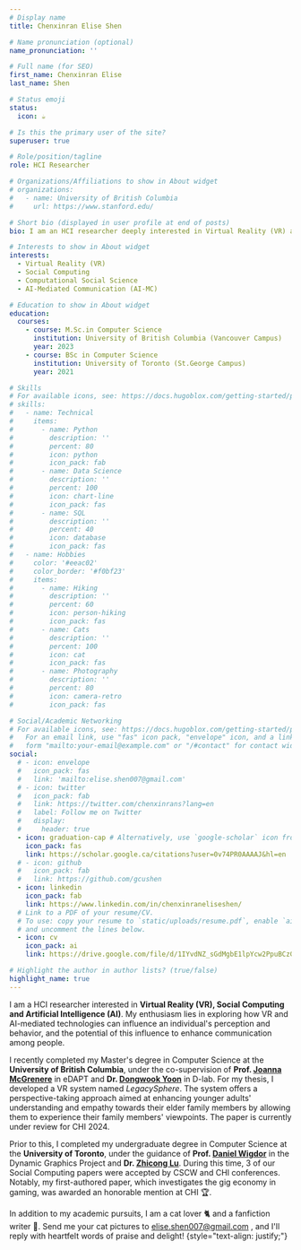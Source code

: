 ```yaml
---
# Display name
title: Chenxinran Elise Shen

# Name pronunciation (optional)
name_pronunciation: ''

# Full name (for SEO)
first_name: Chenxinran Elise
last_name: Shen

# Status emoji
status:
  icon: ☕️

# Is this the primary user of the site?
superuser: true

# Role/position/tagline
role: HCI Researcher

# Organizations/Affiliations to show in About widget
# organizations:
#   - name: University of British Columbia
#     url: https://www.stanford.edu/

# Short bio (displayed in user profile at end of posts)
bio: I am an HCI researcher deeply interested in Virtual Reality (VR) and Artificial Intelligence (AI). My enthusiasm lies in exploring how VR and AI-mediated technologies can influence an individual's perception and behavior, and the potential of this influence to enhance communication among people. I recently completed my Master's degree in Computer Science at the University of British Columbia, under the co-supervision of Prof. Joanna McGrenere in eDapt and Prof. Dongwook Yoon in D-lab. My thesis involved developing a VR system named LegacySphere. This system offers a perspective-taking approach aimed at enhancing younger adults' understanding and empathy towards their elder family members by allowing them to experience their family members' viewpoints. The paper is currently under review for CHI 2024. Prior to this, I completed my undergraduate degree in Computer Science at the University of Toronto, under the guidance of Prof. Daniel Wigdor in the Dynamic Graphics Project and Prof. Zhicong Lu. During this time, three of our Social Computing papers were accepted by CSCW and CHI conferences. Notably, my first-authored paper, which investigates the gig economy in gaming, was awarded an honorable mention at CHI. In addition to my academic pursuits, I am a cat lover and a fanfiction writer. Send me your cat pictures to elise.shen007@gmail.com , and I'll reply with heartfelt words of praise and delight!

# Interests to show in About widget
interests:
  - Virtual Reality (VR)
  - Social Computing
  - Computational Social Science
  - AI-Mediated Communication (AI-MC)

# Education to show in About widget
education:
  courses:
    - course: M.Sc.in Computer Science
      institution: University of British Columbia (Vancouver Campus)
      year: 2023
    - course: BSc in Computer Science
      institution: University of Toronto (St.George Campus)
      year: 2021

# Skills
# For available icons, see: https://docs.hugoblox.com/getting-started/page-builder/#icons
# skills:
#   - name: Technical
#     items:
#       - name: Python
#         description: ''
#         percent: 80
#         icon: python
#         icon_pack: fab
#       - name: Data Science
#         description: ''
#         percent: 100
#         icon: chart-line
#         icon_pack: fas
#       - name: SQL
#         description: ''
#         percent: 40
#         icon: database
#         icon_pack: fas
#   - name: Hobbies
#     color: '#eeac02'
#     color_border: '#f0bf23'
#     items:
#       - name: Hiking
#         description: ''
#         percent: 60
#         icon: person-hiking
#         icon_pack: fas
#       - name: Cats
#         description: ''
#         percent: 100
#         icon: cat
#         icon_pack: fas
#       - name: Photography
#         description: ''
#         percent: 80
#         icon: camera-retro
#         icon_pack: fas

# Social/Academic Networking
# For available icons, see: https://docs.hugoblox.com/getting-started/page-builder/#icons
#   For an email link, use "fas" icon pack, "envelope" icon, and a link in the
#   form "mailto:your-email@example.com" or "/#contact" for contact widget.
social:
  # - icon: envelope
  #   icon_pack: fas
  #   link: 'mailto:elise.shen007@gmail.com'
  # - icon: twitter
  #   icon_pack: fab
  #   link: https://twitter.com/chenxinrans?lang=en
  #   label: Follow me on Twitter
  #   display:
  #     header: true
  - icon: graduation-cap # Alternatively, use `google-scholar` icon from `ai` icon pack
    icon_pack: fas
    link: https://scholar.google.ca/citations?user=0v74PR0AAAAJ&hl=en
  # - icon: github
  #   icon_pack: fab
  #   link: https://github.com/gcushen
  - icon: linkedin
    icon_pack: fab
    link: https://www.linkedin.com/in/chenxinraneliseshen/
  # Link to a PDF of your resume/CV.
  # To use: copy your resume to `static/uploads/resume.pdf`, enable `ai` icons in `params.yaml`,
  # and uncomment the lines below.
  - icon: cv
    icon_pack: ai
    link: https://drive.google.com/file/d/1IYvdNZ_sGdMgbE1lpYcw2PpuBCzGiaoc/view?usp=sharing

# Highlight the author in author lists? (true/false)
highlight_name: true
---
```


I am a HCI researcher interested in **Virtual Reality (VR), Social Computing and Artificial Intelligence (AI)**. My enthusiasm lies in exploring how VR and AI-mediated technologies can influence an individual's perception and behavior, and the potential of this influence to enhance communication among people.  

I recently completed my Master's degree in Computer Science at the **University of British Columbia**, under the co-supervision of **Prof. [Joanna McGrenere](https://www.cs.ubc.ca/~joanna/)** in eDAPT and **Dr. [Dongwook Yoon](https://dwyoon.com/)** in D-lab. For my thesis, I developed a VR system named *LegacySphere*. The system offers a perspective-taking approach aimed at enhancing younger adults' understanding and empathy towards their elder family members by allowing them to experience their family members' viewpoints. The paper is currently under review for CHI 2024. 

Prior to this, I completed my undergraduate degree in Computer Science at the **University of Toronto**, under the guidance of **Prof. [Daniel Wigdor](https://danielwigdor.com/)** in the Dynamic Graphics Project and **Dr. [Zhicong Lu](https://www.cs.utoronto.ca/~luzhc/)**. During this time, 3 of our Social Computing papers were accepted by CSCW and CHI conferences. Notably, my first-authored paper, which investigates the gig economy in gaming, was awarded an honorable mention at CHI 🏆. 

In addition to my academic pursuits, I am a cat lover 🐈 and a fanfiction writer 📘. Send me your cat pictures to elise.shen007@gmail.com , and I'll reply with heartfelt words of praise and delight!
{style="text-align: justify;"}
